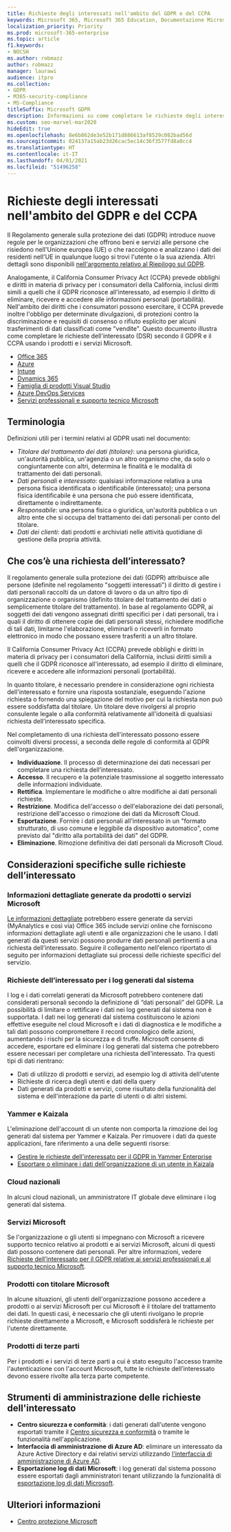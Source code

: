 ```yaml
---
title: Richieste degli interessati nell'ambito del GDPR e del CCPA
keywords: Microsoft 365, Microsoft 365 Education, Documentazione Microsoft 365, GDPR, CCPA
localization_priority: Priority
ms.prod: microsoft-365-enterprise
ms.topic: article
f1.keywords:
- NOCSH
ms.author: robmazz
author: robmazz
manager: laurawi
audience: itpro
ms.collection:
- GDPR
- M365-security-compliance
- MS-Compliance
titleSuffix: Microsoft GDPR
description: Informazioni su come completare le richieste degli interessati in base al Regolamento generale sulla protezione dei dati (GDPR) e al California Consumer Privacy Act (CCPA) usando i prodotti e i servizi Microsoft.
ms.custom: seo-marvel-mar2020
hideEdit: true
ms.openlocfilehash: 8e6b862de3e52b171d886613af8529c082bad56d
ms.sourcegitcommit: 024137a15ab23d26cac5ec14c36f3577fd8a0cc4
ms.translationtype: HT
ms.contentlocale: it-IT
ms.lasthandoff: 04/01/2021
ms.locfileid: "51496258"
---
```

# <a name="data-subject-requests-and-the-gdpr-and-ccpa"></a>Richieste degli interessati nell'ambito del GDPR e del CCPA

Il Regolamento generale sulla protezione dei dati (GDPR) introduce nuove regole per le organizzazioni che offrono beni e servizi alle persone che risiedono nell'Unione europea (UE) o che raccolgono e analizzano i dati dei residenti nell'UE in qualunque luogo si trovi l'utente o la sua azienda. Altri dettagli sono disponibili [nell'argomento relativo al Riepilogo sul GDPR](gdpr.md).

Analogamente, il California Consumer Privacy Act (CCPA) prevede obblighi e diritti in materia di privacy per i consumatori della California, inclusi diritti simili a quelli che il GDPR riconosce all'interessato, ad esempio il diritto di eliminare, ricevere e accedere alle informazioni personali (portabilità).  Nell'ambito dei diritti che i consumatori possono esercitare, il CCPA prevede inoltre l'obbligo per determinate divulgazioni, di protezioni contro la discriminazione e requisiti di consenso o rifiuto esplicito per alcuni trasferimenti di dati classificati come "vendite". Questo documento illustra come completare le richieste dell'interessato (DSR) secondo il GDPR e il CCPA usando i prodotti e i servizi Microsoft.

- [Office 365](gdpr-dsr-Office365.md)
- [Azure](gdpr-dsr-Azure.md)
- [Intune](gdpr-dsr-Intune.md)
- [Dynamics 365](gdpr-dsr-Dynamics365.md)
- [Famiglia di prodotti Visual Studio](gdpr-dsr-visual-studio-family.md)
- [Azure DevOps Services](gdpr-dsr-vsts.md)
- [Servizi professionali e supporto tecnico Microsoft](gdpr-dsr-prof-services.md)

## <a name="terminology"></a>Terminologia

Definizioni utili per i termini relativi al GDPR usati nel documento:

- *Titolare del trattamento dei dati (titolare)*: una persona giuridica, un'autorità pubblica, un'agenzia o un altro organismo che, da solo o congiuntamente con altri, determina le finalità e le modalità di trattamento dei dati personali.  
- *Dati personali* e *interessato*: qualsiasi informazione relativa a una persona fisica identificata o identificabile (interessato); una persona fisica identificabile è una persona che può essere identificata, direttamente o indirettamente.  
- *Responsabile*: una persona fisica o giuridica, un'autorità pubblica o un altro ente che si occupa del trattamento dei dati personali per conto del titolare.  
- *Dati dei clienti*: dati prodotti e archiviati nelle attività quotidiane di gestione della propria attività.

## <a name="what-is-a-dsr"></a>Che cos’è una richiesta dell’interessato?

Il regolamento generale sulla protezione dei dati (GDPR) attribuisce alle persone (definite nel regolamento "soggetti interessati") il diritto di gestire i dati personali raccolti da un datore di lavoro o da un altro tipo di organizzazione o organismo (definito titolare del trattamento dei dati o semplicemente titolare del trattamento). In base al regolamento GDPR, ai soggetti dei dati vengono assegnati diritti specifici per i dati personali, tra i quali il diritto di ottenere copie dei dati personali stessi, richiedere modifiche di tali dati, limitarne l'elaborazione, eliminarli o riceverli in formato elettronico in modo che possano essere trasferiti a un altro titolare.

Il California Consumer Privacy Act (CCPA) prevede obblighi e diritti in materia di privacy per i consumatori della California, inclusi diritti simili a quelli che il GDPR riconosce all'interessato, ad esempio il diritto di eliminare, ricevere e accedere alle informazioni personali (portabilità).  

In quanto titolare, è necessario prendere in considerazione ogni richiesta dell'interessato e fornire una risposta sostanziale, eseguendo l'azione richiesta o fornendo una spiegazione del motivo per cui la richiesta non può essere soddisfatta dal titolare. Un titolare deve rivolgersi al proprio consulente legale o alla conformità relativamente all'idoneità di qualsiasi richiesta dell’interessato specifica.

Nel completamento di una richiesta dell'interessato possono essere coinvolti diversi processi, a seconda delle regole di conformità al GDPR dell'organizzazione.
  
- **Individuazione**. Il processo di determinazione dei dati necessari per completare una richiesta dell’interessato.
- **Accesso**. Il recupero e la potenziale trasmissione al soggetto interessato delle informazioni individuate.
- **Rettifica**. Implementare le modifiche o altre modifiche ai dati personali richieste.
- **Restrizione**. Modifica dell'accesso o dell'elaborazione dei dati personali, restrizione dell'accesso o rimozione dei dati da Microsoft Cloud.
- **Esportazione**. Fornire i dati personali all'interessato in un "formato strutturato, di uso comune e leggibile da dispositivo automatico", come previsto dal "diritto alla portabilità dei dati" del GDPR.
- **Eliminazione**. Rimozione definitiva dei dati personali da Microsoft Cloud.

## <a name="specific-dsr-considerations"></a>Considerazioni specifiche sulle richieste dell’interessato

### <a name="insights-generated-by-microsoft-products-or-services"></a>Informazioni dettagliate generate da prodotti o servizi Microsoft

[Le informazioni dettagliate](/microsoft-365/compliance/gdpr-dsr-office365#part-2-responding-to-dsrs-with-respect-to-insights-generated-by-office-365) potrebbero essere generate da servizi (MyAnalytics e così via) Office 365 include servizi online che forniscono informazioni dettagliate agli utenti e alle organizzazioni che le usano. I dati generati da questi servizi possono produrre dati personali pertinenti a una richiesta dell’interessato. Seguire il collegamento nell'elenco riportato di seguito per informazioni dettagliate sui processi delle richieste specifici del servizio.  

### <a name="dsrs-for-system-generated-logs"></a>Richieste dell’interessato per i log generati dal sistema

I log e i dati correlati generati da Microsoft potrebbero contenere dati considerati personali secondo la definizione di “dati personali” del GDPR. La possibilità di limitare o rettificare i dati nei log generati dal sistema non è supportata. I dati nei log generati dal sistema costituiscono le azioni effettive eseguite nel cloud Microsoft e i dati di diagnostica e le modifiche a tali dati possono compromettere il record cronologico delle azioni, aumentando i rischi per la sicurezza e di truffe. Microsoft consente di accedere, esportare ed eliminare i log generati dal sistema che potrebbero essere necessari per completare una richiesta dell’interessato. Tra questi tipi di dati rientrano:  

- Dati di utilizzo di prodotti e servizi, ad esempio log di attività dell'utente
- Richieste di ricerca degli utenti e dati della query
- Dati generati da prodotti e servizi, come risultato della funzionalità del sistema e dell'interazione da parte di utenti o di altri sistemi.  

### <a name="yammer-and-kaizala"></a>Yammer e Kaizala

L'eliminazione dell'account di un utente non comporta la rimozione dei log generati dal sistema per Yammer e Kaizala. Per rimuovere i dati da queste applicazioni, fare riferimento a una delle seguenti risorse:

- [Gestire le richieste dell'interessato per il GDPR in Yammer Enterprise](/yammer/manage-security-and-compliance/gdpr-requests-in-yammer-enterprise)
- [Esportare o eliminare i dati dell'organizzazione di un utente in Kaizala](/office365/kaizala/export-or-delete-a-user-s-data)

### <a name="national-clouds"></a>Cloud nazionali

In alcuni cloud nazionali, un amministratore IT globale deve eliminare i log generati dal sistema.

### <a name="microsoft-services"></a>Servizi Microsoft

Se l'organizzazione o gli utenti si impegnano con Microsoft a ricevere supporto tecnico relativo ai prodotti e ai servizi Microsoft, alcuni di questi dati possono contenere dati personali. Per altre informazioni, vedere [Richieste dell’interessato per il GDPR relative ai servizi professionali e al supporto tecnico Microsoft](gdpr-dsr-prof-services.md).

### <a name="microsoft-controller-products"></a>Prodotti con titolare Microsoft

In alcune situazioni, gli utenti dell'organizzazione possono accedere a prodotti o ai servizi Microsoft per cui Microsoft è il titolare del trattamento dei dati. In questi casi, è necessario che gli utenti rivolgano le proprie richieste direttamente a Microsoft, e Microsoft soddisferà le richieste per l'utente direttamente.

### <a name="third-party-products"></a>Prodotti di terze parti

Per i prodotti e i servizi di terze parti a cui è stato eseguito l'accesso tramite l'autenticazione con l'account Microsoft, tutte le richieste dell’interessato devono essere rivolte alla terza parte competente.

## <a name="data-subject-request-admin-tools"></a>Strumenti di amministrazione delle richieste dell'interessato

- **Centro sicurezza e conformità**: i dati generati dall'utente vengono esportati tramite il [Centro sicurezza e conformità](https://aka.ms/stpsecurityandcompliance) o tramite le funzionalità nell'applicazione.
- **Interfaccia di amministrazione di Azure AD**: eliminare un interessato da Azure Active Directory e dai relativi servizi utilizzando [l'interfaccia di amministrazione di Azure AD](https://ms.portal.azure.com/#blade/Microsoft_AAD_IAM/UserManagementMenuBlade/Allusers/menuId/).
- **Esportazione log di dati Microsoft**: i log generati dal sistema possono essere esportati dagli amministratori tenant utilizzando la funzionalità di [esportazione log di dati Microsoft](https://aka.ms/MicrosoftGDPR).

## <a name="learn-more"></a>Ulteriori informazioni

- [Centro protezione Microsoft](https://www.microsoft.com/trust-center/privacy/gdpr-overview)
